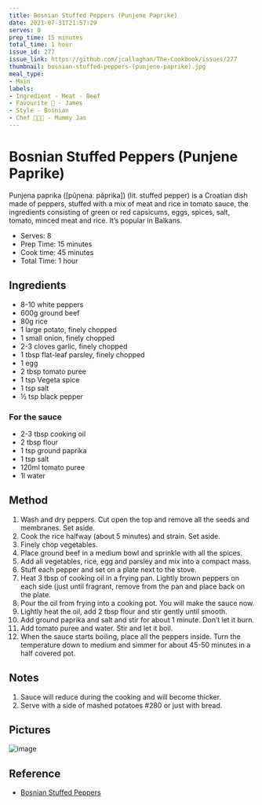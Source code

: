 ```yaml
---
title: Bosnian Stuffed Peppers (Punjene Paprike)
date: 2021-07-31T21:57:29
serves: 8
prep_time: 15 minutes
total_time: 1 hour
issue_id: 277
issue_link: https://github.com/jcallaghan/The-Cookbook/issues/277
thumbnail: bosnian-stuffed-peppers-(punjene-paprike).jpg
meal_type:
- Main
labels:
- Ingredient - Meat - Beef
- Favourite 🥰 - James
- Style - Bosnian
- Chef 🧑🏼‍🍳 - Mummy Jas
---
```


# Bosnian Stuffed Peppers (Punjene Paprike)

Punjena paprika ([pûɲenaː pǎprika]) (lit. stuffed pepper) is a Croatian dish made of peppers, stuffed with a mix of meat and rice in tomato sauce, the ingredients consisting of green or red capsicums, eggs, spices, salt, tomato, minced meat and rice. It’s popular in Balkans.

- Serves: 8
- Prep Time: 15 minutes
- Cook time: 45 minutes
- Total Time: 1 hour

## Ingredients

- 8-10 white peppers
- 600g ground beef
- 80g rice
- 1 large potato, finely chopped
- 1 small onion, finely chopped
- 2-3 cloves garlic, finely chopped
- 1 tbsp flat-leaf parsley, finely chopped
- 1 egg
- 2 tbsp tomato puree
- 1 tsp Vegeta spice
- 1 tsp salt
- ½ tsp black pepper

### For the sauce

- 2-3 tbsp cooking oil
- 2 tbsp flour
- 1 tsp ground paprika
- 1 tsp salt
- 120ml tomato puree
- 1l water

## Method

1. Wash and dry peppers. Cut open the top and remove all the seeds and membranes. Set aside.
2. Cook the rice halfway (about 5 minutes) and strain. Set aside.
3. Finely chop vegetables.
4. Place ground beef in a medium bowl and sprinkle with all the spices.
5. Add all vegetables, rice, egg and parsley and mix into a compact mass.
6. Stuff each pepper and set on a plate next to the stove.
7. Heat 3 tbsp of cooking oil in a frying pan. Lightly brown peppers on each side (just until fragrant, remove from the pan and place back on the plate.
8. Pour the oil from frying into a cooking pot. You will make the sauce now.
9. Lightly heat the oil, add 2 tbsp flour and stir gently until smooth.
10. Add ground paprika and salt and stir for about 1 minute. Don’t let it burn.
11. Add tomato puree and water. Stir and let it boil.
12. When the sauce starts boiling, place all the peppers inside. Turn the temperature down to medium and simmer for about 45-50 minutes in a half covered pot.

## Notes

1. Sauce will reduce during the cooking and will become thicker.
2. Serve with a side of mashed potatoes #280 or just with bread.

## Pictures

![image](https://github.com/jcallaghan/The-Cookbook/blob/main/recipes/images/bosnian-stuffed-peppers-punjene-paprike--1.jpg)

## Reference

- [Bosnian Stuffed Peppers](https://bakingwithsibella.com/2013/08/07/bosnian-stuffed-peppers)
